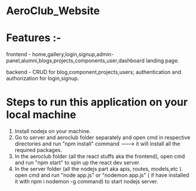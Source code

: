 # AeroClub_Website

# Features :-

frontend - home,gallery,login,signup,admin-panel,alumni,blogs,projects,components,user,dashboard landing page.

backend - CRUD for blog,component,projects,users; authentication and authorization for login,signup.

# Steps to run this application on your local machine

1) Install nodejs on your machine.
2) Go to server and aeroclub folder separately and open cmd in respective directories and run "npm install" command ---> it will install all the required packages.
3) In the aeroclub folder (all the react stuffs aka the frontend), open cmd and run "npm start" to spin up the react dev server.
4) In the server folder (all the nodejs part aka apis, routes, models,etc ). open cmd and run "node app.js" or "nodemon app.js" ( if have installed it with npm i nodemon -g command) to start nodejs server.
